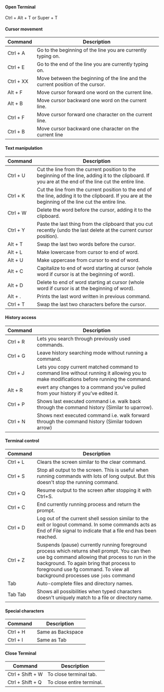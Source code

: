 #### Open Terminal

Ctrl + Alt + T or Super + T

#### Cursor movement

| Command   | Description                                                                    |
| --------- | ------------------------------------------------------------------------------ |
| Ctrl + A  | Go to the beginning of the line you are currently typing on.                   |
| Ctrl + E  | Go to the end of the line you are currently typing on.                         |
| Ctrl + XX | Move between the beginning of the line and the current position of the cursor. |
| Alt + F   | Move cursor forward one word on the current line.                              |
| Alt + B   | Move cursor backward one word on the current line.                             |
| Ctrl + F  | Move cursor forward one character on the current line.                         |
| Ctrl + B  | Move cursor backward one character on the current line                         |

#### Text manipulation

| Command  | Description                                                                                                                                             |
| -------- | ------------------------------------------------------------------------------------------------------------------------------------------------------- |
| Ctrl + U | Cut the line from the current position to the beginning of the line, adding it to the clipboard. If you are at the end of the line cut the entire line. |
| Ctrl + K | Cut the line from the current position to the end of the line, adding it to the clipboard. If you are at the beginning of the line cut the entire line. |
| Ctrl + W | Delete the word before the cursor, adding it to the clipboard.                                                                                          |
| Ctrl + Y | Paste the last thing from the clipboard that you cut recently (undo the last delete at the current cursor position).                                    |
| Alt + T  | Swap the last two words before the cursor.                                                                                                              |
| Alt + L  | Make lowercase from cursor to end of word.                                                                                                              |
| Alt + U  | Make uppercase from cursor to end of word.                                                                                                              |
| Alt + C  | Capitalize to end of word starting at cursor (whole word if cursor is at the beginning of word).                                                        |
| Alt + D  | Delete to end of word starting at cursor (whole word if cursor is at the beginning of word).                                                            |
| Alt + .  | Prints the last word written in previous command.                                                                                                       |
| Ctrl + T | Swap the last two characters before the cursor.                                                                                                         |

#### History access

| Command  | Description                                                                                                                             |
| -------- | --------------------------------------------------------------------------------------------------------------------------------------- |
| Ctrl + R | Lets you search through previously used commands.                                                                                       |
| Ctrl + G | Leave history searching mode without running a command.                                                                                 |
| Ctrl + J | Lets you copy current matched command to command line without running it allowing you to make modifications before running the command. |
| Alt + R  | evert any changes to a command you’ve pulled from your history if you’ve edited it.                                                     |
| Ctrl + P | Shows last executed command i.e. walk back through the command history (Similar to uparrow).                                            |
| Ctrl + N | Shows next executed command i.e. walk forward through the command history (Similar todown arrow)                                        |

#### Terminal control

| Command  | Description                                                                                                                                                                                                                                                                 |
| -------- | --------------------------------------------------------------------------------------------------------------------------------------------------------------------------------------------------------------------------------------------------------------------------- |
| Ctrl + L | Clears the screen similar to the clear command.                                                                                                                                                                                                                             |
| Ctrl + S | Stop all output to the screen. This is useful when running commands with lots of long output. But this doesn't stop the running command.                                                                                                                                    |
| Ctrl + Q | Resume output to the screen after stopping it with Ctrl+S.                                                                                                                                                                                                                  |
| Ctrl + C | End currently running process and return the prompt.                                                                                                                                                                                                                        |
| Ctrl + D | Log out of the current shell session similar to the exit or logout command. In some commands acts as End of File signal to indicate that a file end has been reached.                                                                                                       |
| Ctrl + Z | Suspends (pause) currently running foreground process which returns shell prompt. You can then use bg command allowing that process to run in the background. To again bring that process to foreground use fg command. To view all background processes use `jobs` command |
| Tab      | Auto-complete files and directory names.                                                                                                                                                                                                                                    |
| Tab Tab  | Shows all possibilities when typed characters doesn't uniquely match to a file or directory name.                                                                                                                                                                           |

#### Special characters

| Command  | Description       |
| -------- | ----------------- |
| Ctrl + H | Same as Backspace |
| Ctrl + I | Same as Tab       |

#### Close Terminal

| Command          | Description               |
| ---------------- | ------------------------- |
| Ctrl + Shift + W | To close terminal tab.    |
| Ctrl + Shift + Q | To close entire terminal. |
